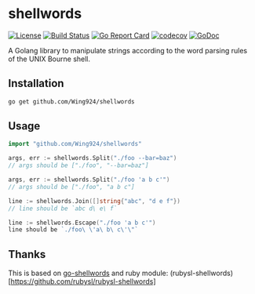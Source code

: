 # shellwords

[![License](https://img.shields.io/badge/License-Apache%202.0-blue.svg)](https://opensource.org/licenses/Apache-2.0)
[![Build Status](https://travis-ci.org/Wing924/shellwords.svg?branch=master)](https://travis-ci.org/Wing924/shellwords)
[![Go Report Card](https://goreportcard.com/badge/github.com/Wing924/shellwords)](https://goreportcard.com/report/github.com/Wing924/shellwords)
[![codecov](https://codecov.io/gh/Wing924/shellwords/branch/master/graph/badge.svg)](https://codecov.io/gh/Wing924/shellwords)
[![GoDoc](https://godoc.org/github.com/Wing924/shellwords?status.svg)](https://godoc.org/github.com/Wing924/shellwords)

A Golang library to manipulate strings according to the word parsing rules of the UNIX Bourne shell.


## Installation

```sh
go get github.com/Wing924/shellwords
```

## Usage

```go
import "github.com/Wing924/shellwords"
```

```go
args, err := shellwords.Split("./foo --bar=baz")
// args should be ["./foo", "--bar=baz"]

args, err := shellwords.Split("./foo 'a b c'")
// args should be ["./foo", "a b c"]
```

```go
line := shellwords.Join([]string{"abc", "d e f"})
// line should be `abc d\ e\ f`
```

```go
line := shellwords.Escape("./foo 'a b c'")
line should be `./foo\ \'a\ b\ c\'\"`
```

## Thanks

This is based on [go-shellwords](https://github.com/mattn/go-shellwords) and ruby module: (rubysl-shellwords)[https://github.com/rubysl/rubysl-shellwords]
